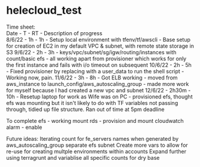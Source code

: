 # helecloud_test  

Time sheet:  
Date		-	T	-	RT	-	Description of progress  
8/6/22	-	1h	-	1h	-	Setup local environment with tfenv/tf/awscli - Base setup for creation of EC2 in my default VPC & subnet, with remote state storage in S3
9/6/22	-	2h	-	3h	-	keys/vpc/subnet/sg/igw/routing/instances with count/basic efs - all working apart from provisioner which works for only the first instance and fails with i/o timeout on subsequent
10/6/22	-	2h	-	5h	-	Fixed provisioner by replacing with a user_data to run the shell script - Working now, pain.
11/6/22	-	3h	-	8h	-	Got ELB working - moved from aws_instance to launch_config/aws_autoscaling_group - made more work for myself because I had created a new vpc and subnet
12/6/22	-	2h30m	-	10h	-	Resetup laptop for work as Wife was on PC - provisioned efs, thought efs was mounting but it isn't likely to do with TF variables not passing through, tidied up file structure. Ran out of time at 5pm deadline

To complete
efs - working mount
rds - provision and mount
cloudwatch alarm - enable

Future ideas:
Iterating count for fe_servers names when generated by aws_autoscaling_group
separate efs subnet
Create more vars to allow for re-use for creating multple environments within accounts
Expand further using terragrunt and variablise all specific counts for dry base

